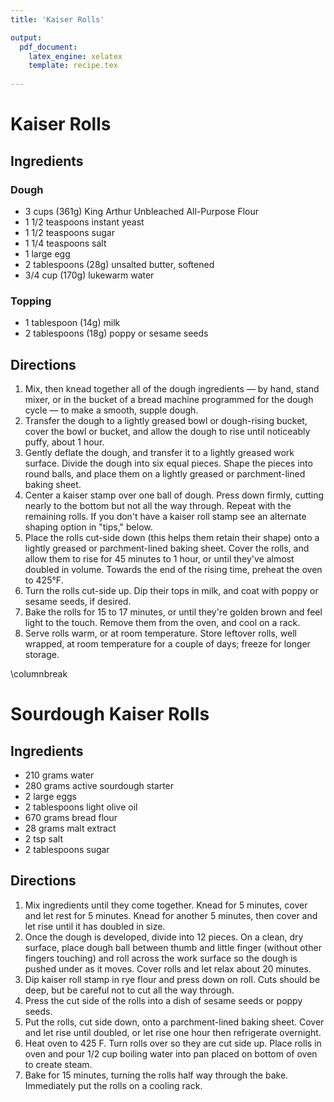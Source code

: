 ```yaml
---
title: 'Kaiser Rolls'

output: 
  pdf_document:
    latex_engine: xelatex
    template: recipe.tex
    
---
```


# Kaiser Rolls 

## Ingredients

### Dough

- 3 cups (361g) King Arthur Unbleached All-Purpose Flour
- 1 1/2 teaspoons instant yeast
- 1 1/2 teaspoons sugar
- 1 1/4 teaspoons salt
- 1 large egg
- 2 tablespoons (28g) unsalted butter, softened
- 3/4 cup (170g) lukewarm water

### Topping

- 1 tablespoon (14g) milk
- 2 tablespoons (18g) poppy or sesame seeds

## Directions 

1. Mix, then knead together all of the dough ingredients — by hand, stand mixer, or in the bucket of a bread machine programmed for the dough cycle — to make a smooth, supple dough.
2. Transfer the dough to a lightly greased bowl or dough-rising bucket, cover the bowl or bucket, and allow the dough to rise until noticeably puffy, about 1 hour.
3. Gently deflate the dough, and transfer it to a lightly greased work surface. Divide the dough into six equal pieces. Shape the pieces into round balls, and place them on a lightly greased or parchment-lined baking sheet.
4. Center a kaiser stamp over one ball of dough. Press down firmly, cutting nearly to the bottom but not all the way through. Repeat with the remaining rolls. If you don't have a kaiser roll stamp see an alternate shaping option in "tips," below.
5. Place the rolls cut-side down (this helps them retain their shape) onto a lightly greased or parchment-lined baking sheet. Cover the rolls, and allow them to rise for 45 minutes to 1 hour, or until they've almost doubled in volume. Towards the end of the rising time, preheat the oven to 425°F.
6. Turn the rolls cut-side up. Dip their tops in milk, and coat with poppy or sesame seeds, if desired.
7. Bake the rolls for 15 to 17 minutes, or until they're golden brown and feel light to the touch. Remove them from the oven, and cool on a rack.
8. Serve rolls warm, or at room temperature. Store leftover rolls, well wrapped, at room temperature for a couple of days; freeze for longer storage.

\columnbreak

# Sourdough Kaiser Rolls 

## Ingredients 

- 210 grams water 
- 280 grams active sourdough starter 
- 2 large eggs 
- 2 tablespoons light olive oil 
- 670 grams bread flour 
- 28 grams malt extract 
- 2 tsp salt 
- 2 tablespoons sugar 

## Directions 

1. Mix ingredients until they come together. Knead for 5 minutes, cover and let rest for 5 minutes. Knead for another 5 minutes, then cover and let rise until it has doubled in size.
2. Once the dough is developed, divide into 12 pieces. On a clean, dry surface, place dough ball between thumb and little finger (without other fingers touching) and roll across the work surface so the dough is pushed under as it moves. Cover rolls and let relax about 20 minutes. 
3. Dip kaiser roll stamp in rye flour and press down on roll. Cuts should be deep, but be careful not to cut all the way through. 
4. Press the cut side of the rolls into a dish of sesame seeds or poppy seeds.
9. Put the rolls, cut side down, onto a parchment-lined baking sheet. Cover and let rise until doubled, or let rise one hour then refrigerate overnight. 
5. Heat oven to 425 F. Turn rolls over so they are cut side up. Place rolls in oven and pour 1/2 cup boiling water into pan placed on bottom of oven to create steam. 
6. Bake for 15 minutes, turning the rolls half way through the bake. Immediately put the rolls on a cooling rack. 